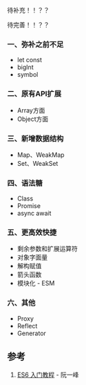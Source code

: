 待补充！！？？

待完善！！？？

### 一、弥补之前不足

- let const
- bigInt
- symbol

### 二、原有API扩展

- Array方面
- Object方面

### 三、新增数据结构

- Map、WeakMap
- Set、WeakSet

### 四、语法糖

- Class
- Promise
- async await

### 五、更高效快捷

- 剩余参数和扩展运算符
- 对象字面量
- 解构赋值
- 箭头函数
- 模块化 - ESM

### 六、其他 

- Proxy
- Reflect
- Generator 

## 参考

1. [ES6 入门教程](https://es6.ruanyifeng.com/) - 阮一峰